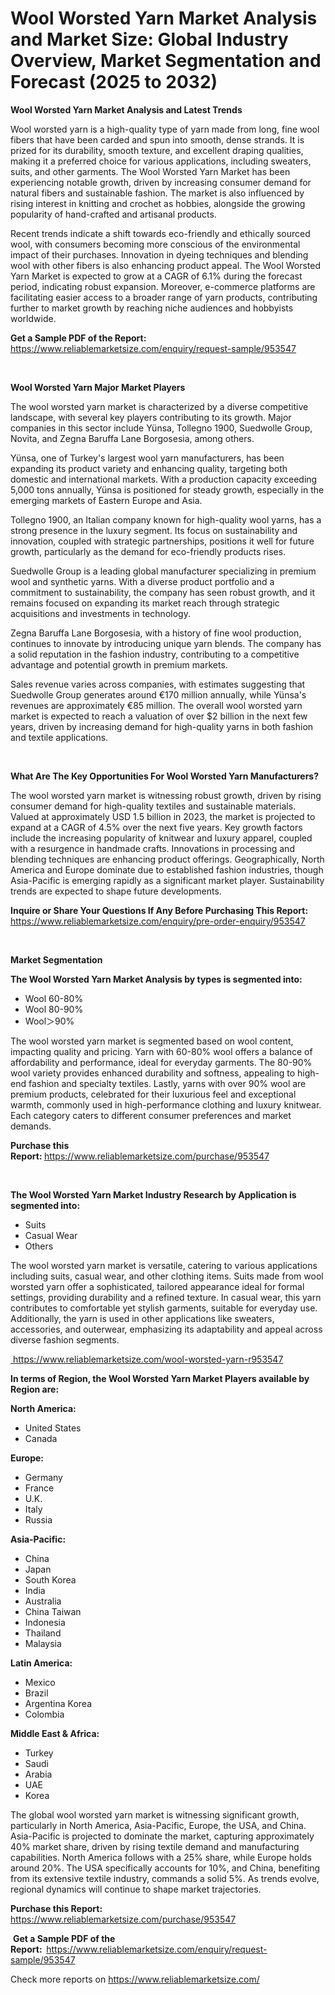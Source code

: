 <p><h1>Wool Worsted Yarn Market Analysis and Market Size: Global Industry Overview, Market Segmentation and Forecast (2025 to 2032)</h1></p><p><strong>Wool Worsted Yarn Market Analysis and Latest Trends</strong></p>
<p><p>Wool worsted yarn is a high-quality type of yarn made from long, fine wool fibers that have been carded and spun into smooth, dense strands. It is prized for its durability, smooth texture, and excellent draping qualities, making it a preferred choice for various applications, including sweaters, suits, and other garments. The Wool Worsted Yarn Market has been experiencing notable growth, driven by increasing consumer demand for natural fibers and sustainable fashion. The market is also influenced by rising interest in knitting and crochet as hobbies, alongside the growing popularity of hand-crafted and artisanal products.</p><p>Recent trends indicate a shift towards eco-friendly and ethically sourced wool, with consumers becoming more conscious of the environmental impact of their purchases. Innovation in dyeing techniques and blending wool with other fibers is also enhancing product appeal. The Wool Worsted Yarn Market is expected to grow at a CAGR of 6.1% during the forecast period, indicating robust expansion. Moreover, e-commerce platforms are facilitating easier access to a broader range of yarn products, contributing further to market growth by reaching niche audiences and hobbyists worldwide.</p></p>
<p><strong>Get a Sample PDF of the Report:&nbsp;</strong> <a href="https://www.reliablemarketsize.com/enquiry/request-sample/953547?utm_campaign=3178&utm_medium=2&utm_source=Github&utm_content=ia&utm_term=07032025&utm_id=wool-worsted-yarn">https://www.reliablemarketsize.com/enquiry/request-sample/953547</a></p>
<p>&nbsp;</p>
<p><strong>Wool Worsted Yarn Major Market Players</strong></p>
<p><p>The wool worsted yarn market is characterized by a diverse competitive landscape, with several key players contributing to its growth. Major companies in this sector include Yünsa, Tollegno 1900, Suedwolle Group, Novita, and Zegna Baruffa Lane Borgosesia, among others.</p><p>Yünsa, one of Turkey's largest wool yarn manufacturers, has been expanding its product variety and enhancing quality, targeting both domestic and international markets. With a production capacity exceeding 5,000 tons annually, Yünsa is positioned for steady growth, especially in the emerging markets of Eastern Europe and Asia.</p><p>Tollegno 1900, an Italian company known for high-quality wool yarns, has a strong presence in the luxury segment. Its focus on sustainability and innovation, coupled with strategic partnerships, positions it well for future growth, particularly as the demand for eco-friendly products rises.</p><p>Suedwolle Group is a leading global manufacturer specializing in premium wool and synthetic yarns. With a diverse product portfolio and a commitment to sustainability, the company has seen robust growth, and it remains focused on expanding its market reach through strategic acquisitions and investments in technology.</p><p>Zegna Baruffa Lane Borgosesia, with a history of fine wool production, continues to innovate by introducing unique yarn blends. The company has a solid reputation in the fashion industry, contributing to a competitive advantage and potential growth in premium markets.</p><p>Sales revenue varies across companies, with estimates suggesting that Suedwolle Group generates around €170 million annually, while Yünsa's revenues are approximately €85 million. The overall wool worsted yarn market is expected to reach a valuation of over $2 billion in the next few years, driven by increasing demand for high-quality yarns in both fashion and textile applications.</p></p>
<p>&nbsp;</p>
<p><strong>What Are The Key Opportunities For Wool Worsted Yarn Manufacturers?</strong></p>
<p><p>The wool worsted yarn market is witnessing robust growth, driven by rising consumer demand for high-quality textiles and sustainable materials. Valued at approximately USD 1.5 billion in 2023, the market is projected to expand at a CAGR of 4.5% over the next five years. Key growth factors include the increasing popularity of knitwear and luxury apparel, coupled with a resurgence in handmade crafts. Innovations in processing and blending techniques are enhancing product offerings. Geographically, North America and Europe dominate due to established fashion industries, though Asia-Pacific is emerging rapidly as a significant market player. Sustainability trends are expected to shape future developments.</p></p>
<p><strong>Inquire or Share Your Questions If Any Before Purchasing This Report:</strong> <a href="https://www.reliablemarketsize.com/enquiry/pre-order-enquiry/953547?utm_campaign=3178&utm_medium=2&utm_source=Github&utm_content=ia&utm_term=07032025&utm_id=wool-worsted-yarn">https://www.reliablemarketsize.com/enquiry/pre-order-enquiry/953547</a></p>
<p>&nbsp;</p>
<p><strong>Market Segmentation</strong></p>
<p><strong>The Wool Worsted Yarn Market Analysis by types is segmented into:</strong></p>
<p><ul><li>Wool 60-80%</li><li>Wool 80-90%</li><li>Wool＞90%</li></ul></p>
<p><p>The wool worsted yarn market is segmented based on wool content, impacting quality and pricing. Yarn with 60-80% wool offers a balance of affordability and performance, ideal for everyday garments. The 80-90% wool variety provides enhanced durability and softness, appealing to high-end fashion and specialty textiles. Lastly, yarns with over 90% wool are premium products, celebrated for their luxurious feel and exceptional warmth, commonly used in high-performance clothing and luxury knitwear. Each category caters to different consumer preferences and market demands.</p></p>
<p><strong>Purchase this Report:&nbsp;</strong><a href="https://www.reliablemarketsize.com/purchase/953547?utm_campaign=3178&utm_medium=2&utm_source=Github&utm_content=ia&utm_term=07032025&utm_id=wool-worsted-yarn">https://www.reliablemarketsize.com/purchase/953547</a></p>
<p>&nbsp;</p>
<p><strong>The Wool Worsted Yarn Market Industry Research by Application is segmented into:</strong></p>
<p><ul><li>Suits</li><li>Casual Wear</li><li>Others</li></ul></p>
<p><p>The wool worsted yarn market is versatile, catering to various applications including suits, casual wear, and other clothing items. Suits made from wool worsted yarn offer a sophisticated, tailored appearance ideal for formal settings, providing durability and a refined texture. In casual wear, this yarn contributes to comfortable yet stylish garments, suitable for everyday use. Additionally, the yarn is used in other applications like sweaters, accessories, and outerwear, emphasizing its adaptability and appeal across diverse fashion segments.</p></p>
<p><a href="https://www.reliablemarketsize.com/wool-worsted-yarn-r953547?utm_campaign=3178&utm_medium=2&utm_source=Github&utm_content=ia&utm_term=07032025&utm_id=wool-worsted-yarn">&nbsp;https://www.reliablemarketsize.com/wool-worsted-yarn-r953547</a></p>
<p><strong>In terms of Region, the Wool Worsted Yarn Market Players available by Region are:</strong></p>
<p>
    <p> <strong> North America: </strong>
        <ul>
            <li>United States</li>
            <li>Canada</li>
        </ul>
        </p> 
    <p> <strong> Europe: </strong>
        <ul>
            <li>Germany</li>
            <li>France</li>
            <li>U.K.</li>
            <li>Italy</li>
            <li>Russia</li>
        </ul>
        </p> 
    <p> <strong> Asia-Pacific: </strong>
        <ul>
            <li>China</li>
            <li>Japan</li>
            <li>South Korea</li>
            <li>India</li>
            <li>Australia</li>
            <li>China Taiwan</li>
            <li>Indonesia</li>
            <li>Thailand</li>
            <li>Malaysia</li>
        </ul>
        </p> 
    <p> <strong> Latin America: </strong>
        <ul>
            <li>Mexico</li>
            <li>Brazil</li>
            <li>Argentina Korea</li>
            <li>Colombia</li>
        </ul>
        </p> 
    <p> <strong> Middle East & Africa: </strong>
        <ul>
            <li>Turkey</li>
            <li>Saudi</li>
            <li>Arabia</li>
            <li>UAE</li>
            <li>Korea</li>
        </ul>
    </p>
    </p>
<p><p>The global wool worsted yarn market is witnessing significant growth, particularly in North America, Asia-Pacific, Europe, the USA, and China. Asia-Pacific is projected to dominate the market, capturing approximately 40% market share, driven by rising textile demand and manufacturing capabilities. North America follows with a 25% share, while Europe holds around 20%. The USA specifically accounts for 10%, and China, benefiting from its extensive textile industry, commands a solid 5%. As trends evolve, regional dynamics will continue to shape market trajectories.</p></p>
<p><strong>Purchase this Report: </strong><a href="https://www.reliablemarketsize.com/purchase/953547?utm_campaign=3178&utm_medium=2&utm_source=Github&utm_content=ia&utm_term=07032025&utm_id=wool-worsted-yarn">https://www.reliablemarketsize.com/purchase/953547</a></p>
<p>&nbsp;<strong>Get a Sample PDF of the Report:&nbsp;&nbsp;</strong><a href="https://www.reliablemarketsize.com/enquiry/request-sample/953547?utm_campaign=3178&utm_medium=2&utm_source=Github&utm_content=ia&utm_term=07032025&utm_id=wool-worsted-yarn">https://www.reliablemarketsize.com/enquiry/request-sample/953547</a></p>
<p><strong></strong></p>
<p>Check more reports on <a href="https://www.reliablemarketsize.com/?utm_campaign=3178&utm_medium=2&utm_source=Github&utm_content=ia&utm_term=07032025&utm_id=wool-worsted-yarn">https://www.reliablemarketsize.com/</a></p>